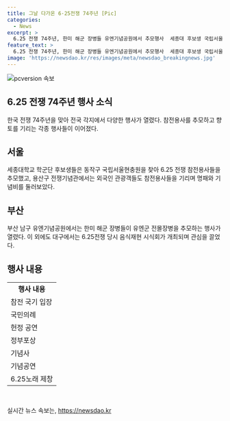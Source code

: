 ```yaml
---
title: 그날 다가온 6·25전쟁 74주년 [Pic]
categories:
  - News
excerpt: >
  6.25 전쟁 74주년, 한미 해군 장병들 유엔기념공원에서 추모행사  세종대 후보생 국립서울현충원에서 참전용사들을 추모, 용산구 전쟁기념관에서도 외국인들이 참전용사와 꽃바구니를 보며 추모하는 모습. 또한 대구에서는 6·25 전쟁 당시 음식재현 시식회가 열렸다. 6·25참전유공자를 기리고 자유의 소중함을 알리는 행사가 25일 대구에서 열릴 예정이다.
feature_text: >
  6.25 전쟁 74주년, 한미 해군 장병들 유엔기념공원에서 추모행사  세종대 후보생 국립서울현충원에서 참전용사들을 추모, 용산구 전쟁기념관에서도 외국인들이 참전용사와 꽃바구니를 보며 추모하는 모습. 또한 대구에서는 6·25 전쟁 당시 음식재현 시식회가 열렸다. 6·25참전유공자를 기리고 자유의 소중함을 알리는 행사가 25일 대구에서 열릴 예정이다.
image: 'https://newsdao.kr/res/images/meta/newsdao_breakingnews.jpg'
---
```


<p><img src="https://newsdao.kr/res/images/meta/newsdao_breakingnews.jpg" alt="pcversion 속보" /></p>

<h2 data-ke-size="size26">6.25 전쟁 74주년 행사 소식</h2>

<p data-ke-size="size16">한국 전쟁 74주년을 맞아 전국 각지에서 다양한 행사가 열렸다. 참전용사를 추모하고 향토를 기리는 각종 행사들이 이어졌다.</p>

<h2 data-ke-size="size24">서울</h2>

<p data-ke-size="size16">세종대학교 학군단 후보생들은 동작구 국립서울현충원을 찾아 6.25 전쟁 참전용사들을 추모했고, 용산구 전쟁기념관에서는 외국인 관광객들도 참전용사들을 기리며 명패와 기념비를 둘러보았다.</p>

<h2 data-ke-size="size24">부산</h2>

<p data-ke-size="size16">부산 남구 유엔기념공원에서는 한미 해군 장병들이 유엔군 전몰장병을 추모하는 행사가 열렸다. 이 외에도 대구에서는 6.25전쟁 당시 음식재현 시식회가 개최되며 관심을 끌었다.</p>

<h2 data-ke-size="size24">행사 내용</h2>

<table>
  <tr>
    <td style="text-align: center; height: 17px;"><b>행사 내용</b></td>
  </tr>
  <tr>
    <td style="text-align: left; height: 17px;">참전 국기 입장</td>
  </tr>
  <tr>
    <td style="text-align: left; height: 17px;">국민의례</td>
  </tr>
  <tr>
    <td style="text-align: left; height: 17px;">헌정 공연</td>
  </tr>
  <tr>
    <td style="text-align: left; height: 17px;">정부포상</td>
  </tr>
  <tr>
    <td style="text-align: left; height: 17px;">기념사</td>
  </tr>
  <tr>
    <td style="text-align: left; height: 17px;">기념공연</td>
  </tr>
  <tr>
    <td style="text-align: left; height: 17px;">6.25노래 제창</td>
  </tr>
</table>

<p data-ke-size="size16">&nbsp;</p>
실시간 뉴스 속보는, <a href="https://newsdao.kr" rel="dofollow">https://newsdao.kr</a>


